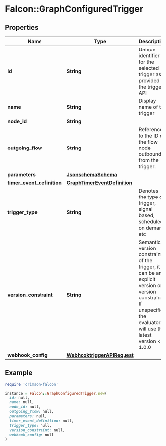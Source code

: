 # Falcon::GraphConfiguredTrigger

## Properties

| Name | Type | Description | Notes |
| ---- | ---- | ----------- | ----- |
| **id** | **String** | Unique identifier for the selected trigger as provided by the triggers API | [optional] |
| **name** | **String** | Display name of the trigger |  |
| **node_id** | **String** |  |  |
| **outgoing_flow** | **String** | Reference to the ID of the flow node outbound from the trigger. |  |
| **parameters** | [**JsonschemaSchema**](JsonschemaSchema.md) |  | [optional] |
| **timer_event_definition** | [**GraphTimerEventDefinition**](GraphTimerEventDefinition.md) |  | [optional] |
| **trigger_type** | **String** | Denotes the type of trigger, signal based, scheduled, on demand, etc | [optional] |
| **version_constraint** | **String** | Semantic version constraint of the trigger, it can be an explicit version or a version constraint. If unspecified the evaluator will use the latest version &lt;&#x3D; 1.0.0 | [optional] |
| **webhook_config** | [**WebhooktriggerAPIRequest**](WebhooktriggerAPIRequest.md) |  | [optional] |

## Example

```ruby
require 'crimson-falcon'

instance = Falcon::GraphConfiguredTrigger.new(
  id: null,
  name: null,
  node_id: null,
  outgoing_flow: null,
  parameters: null,
  timer_event_definition: null,
  trigger_type: null,
  version_constraint: null,
  webhook_config: null
)
```

